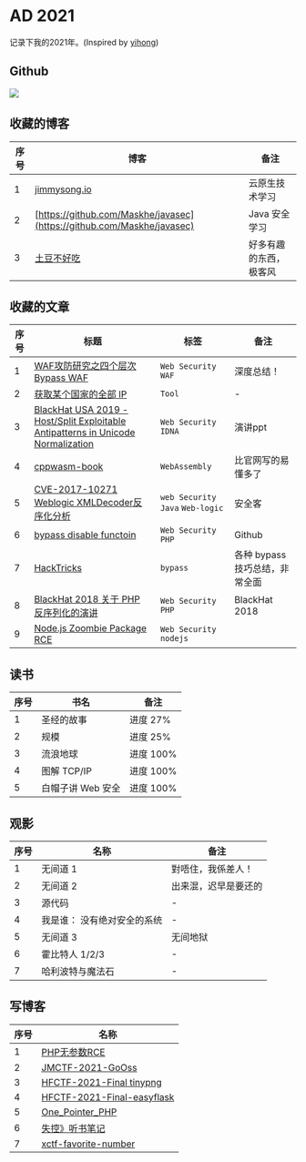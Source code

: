 # AD 2021
记录下我的2021年。(Inspired by [yihong](https://github.com/yihong0618/))

## Github
![](https://camo.githubusercontent.com/6be5974aa9a6edd07768e35fa1544001c5e92ac81fbce3ebbb2bec552a2aaf89/68747470733a2f2f6769746875622d726561646d652d73746174732e76657263656c2e6170702f6170693f757365726e616d653d6d316473756d6d65722673686f775f69636f6e733d7472756526686964655f626f726465723d747275652626636f756e745f707269766174653d74727565253232)

## 收藏的博客
| 序号 | 博客 | 备注 |
| --- | ---  | --- |
| 1 | [jimmysong.io](https://jimmysong.io/kubernetes-handbook) | 云原生技术学习 |
| 2 | [https://github.com/Maskhe/javasec](https://github.com/Maskhe/javasec) | Java 安全学习 |
| 3 | [土豆不好吃](https://dmesg.app/) | 好多有趣的东西，极客风 |


## 收藏的文章

| 序号 | 标题 | 标签 | 备注 |
| --- | --- | ---  | --- |
| 1 | [WAF攻防研究之四个层次Bypass WAF](https://xz.aliyun.com/t/15) | `Web Security` `WAF` | 深度总结！ |
| 2 | [获取某个国家的全部 IP](https://www.countryipblocks.net/acl.php) | `Tool` | - |
| 3 | [BlackHat USA 2019 - Host/Split Exploitable Antipatterns in Unicode Normalization](https://i.blackhat.com/USA-19/Thursday/us-19-Birch-HostSplit-Exploitable-Antipatterns-In-Unicode-Normalization.pdf) | `Web Security` `IDNA` | 演讲ppt |
| 4 | [cppwasm-book](https://github.com/3dgen/cppwasm-book/blob/master/zh/SUMMARY.md) | `WebAssembly` | 比官网写的易懂多了 |
| 5 | [CVE-2017-10271 Weblogic XMLDecoder反序化分析](https://www.anquanke.com/post/id/102768) | `web Security` `Java` `Web-logic` | 安全客 |
| 6 | [bypass disable functoin](https://github.com/yangyangwithgnu/bypass_disablefunc_via_LD_PRELOAD) | `Web Security` `PHP` | Github |
| 7 | [HackTricks](https://book.hacktricks.xyz/) | `bypass` | 各种 bypass 技巧总结，非常全面 |
| 8 | [BlackHat 2018 关于 PHP 反序列化的演讲](https://github.com/s-n-t/presentations/blob/master/us-18-Thomas-It's-A-PHP-Unserialization-Vulnerability-Jim-But-Not-As-We-Know-It.pdf) | `Web Security` `PHP` | BlackHat 2018 |
| 9 | [Node.js Zoombie Package RCE](https://ha.cker.in/index.php/Article/13563) | `Web Security` `nodejs` | |

## 读书
| 序号 | 书名 | 备注 |
| --- | --- | --- |
| 1 | 圣经的故事 | 进度 27% |
| 2 | 规模 | 进度 25% |
| 3 | 流浪地球 | 进度 100% |
| 4 | 图解 TCP/IP | 进度 100% |
| 5 | 白帽子讲 Web 安全 | 进度 100% |


## 观影
| 序号 | 名称 | 备注 |
| --- | --- | --- |
| 1 | 无间道 1 | 對唔住，我係差人！|
| 2 | 无间道 2 | 出来混，迟早是要还的 |
| 3 | 源代码 | - |
| 4 | 我是谁： 没有绝对安全的系统 | - |
| 5 | 无间道 3 | 无间地狱 |
| 6 | 霍比特人 1/2/3 | - |
| 7 | 哈利波特与魔法石 | - |

## 写博客
| 序号 | 名称 |
| ---  | --- |
| 1 | [PHP无参数RCE](https://blog.summ3r.top/2021/06/01/PHP%E6%97%A0%E5%8F%82%E6%95%B0RCE/) |
| 2 | [JMCTF-2021-GoOss](https://blog.summ3r.top/2021/05/18/JMCTF-2021-GoOss/) |
| 3 | [HFCTF-2021-Final tinypng](https://blog.summ3r.top/2021/05/15/HFCTF-2021-Final-tinypng/) |
| 4 | [HFCTF-2021-Final-easyflask](https://blog.summ3r.top/2021/05/08/HFCTF-2021-Final-easyflask/) |
| 5 | [One_Pointer_PHP](https://blog.summ3r.top/2021/05/02/One-Pointer-PHP/) |
| 6 | [失控》听书笔记](https://blog.summ3r.top/2021/03/28/%E5%A4%B1%E6%8E%A7/) |
| 7 | [xctf-favorite-number](https://blog.summ3r.top/2021/03/19/xctf-favorite-number/) |
